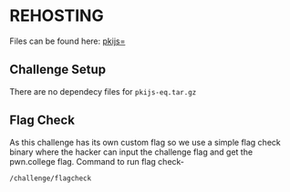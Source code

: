 # REHOSTING

Files can be found here: [pkijs=](https://github.com/DownUnderCTF/Challenges_2024_Public/blob/main/misc/pkijs-eq/README.md)

## Challenge Setup
There are no dependecy files for `pkijs-eq.tar.gz`

## Flag Check

As this challenge has its own custom flag so we use a simple flag check binary where the hacker can input the challenge flag and get the pwn.college flag. Command to run flag check-
```
/challenge/flagcheck
```
